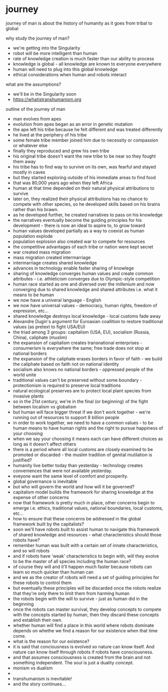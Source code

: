 # journey
journey of man is about the history of humanity as it goes from tribal to global

why study the journey of man?
- we're getting into the Singularity
- robot will be more intelligent than human
- rate of knowledge creation is much faster than our ability to process
- knowledge is global - all knowledge are known to everyone everywhere
- human will need to plug into this global knowledge
- ethical considerations when human and robots interact

what are the assumptions?
- we'll be in the Singularity soon
- https://whatistranshumanism.org

outline of the journey of man
- man evolves from apes
- evolution from apes began as an error in genetic mutation
- the ape left his tribe because he felt different and was treated differently
- he lived at the periphery of his tribe
- some female tribe member joined him due to necessity or compassion or whatever else
- finally they reproduced and grew his own tribe
- his original tribe doesn't want the new tribe to be near so they fought them away
- his tribe has to find way to survive on its own, was fearful and stayed mostly in caves
- but they started exploring outside of his immediate areas to find food
- that was 80,000 years ago when they left Africa
- human at that time depended on their natural physical attributions to survive
- later on, they realized their physical attributions has no chance to compete with other species, so he developed skills based on his brains rather than his brawn.
- as he developed further, he created narratives to pass on his knowledge
- the narratives eventually become the guiding principles for his development - there is now an ideal to aspire to, to grow toward
- human values developed partially as a way to coexist as human population explode
- population explosion also created war to compete for resources
- the competitive advantages of each tribe or nation were kept secret
- war created mass migration
- mass migration created intermarriage
- intermarriage creates shared knowledge
- advances in technology enable faster sharing of knowlege
- sharing of knowledge converges human values and create common attributes - i.e. athleticism converges due to Olympic-style competition
- human race started as one and diversed over the millenium and now converging due to shared knowledge and shared attributes i.e. what it means to be human
- we now have a univeral language - English
- we now have universal values - democracy, human rights, freedom of expression, etc...
- shared knowledge destroys local knowledge - local customs fade away
- Alexandre Dugin's argument for Euroasian coallition to restore traditional values (as pretext to fight USA/EU)
- the triad among 3 groups:  capitalism (USA, EU), socialism (Russia, China), caliphate (muslim)
- the expansion of capitalism creates transnational enterprises - consumerism is everywhere the same; free trade does not stop at national borders
- the expansion of the caliphate erases borders in favor of faith - we build the caliphate based on faith not on national identity
- socialism also knows no national borders - oppressed people of the world unite
- traditional values can't be preserved without some boundary - protectionism is required to preserve local traditions
- natural ecological preserves are to protect local plant species from invasive plants
- so in the 21st century, we're in the final (or beginning) of the fight between localism vs globalism
- but human will face bigger threat if we don't work together - we're running out of resources to support 8 billion people
- in order to work together, we need to have a common values - to be human means to have human rights and the right to pursue happiness of your choosing
- when we say your choosing it means each can have different choices as long as it doesn't affect others
- there is a period where all local customs are closely examined to be promoted or discarded - the muslim tradition of genital mutilation is justified?
- humanity live better today than yesterday - technology creates conveniences that were not available yesterday.
- eveyone want the same level of comfort and prosperity.
- global governance is inevitable
- but who will govern the world and how will it be governed?
- capitalism model builds the framework for sharing knowledge at the expense of other concerns
- now that framework is pretty much in place, other concerns begin to emerge i.e. ethics, traditional values, national boundaries, local customs, etc...
- how to ensure that these concerns be addressed in the global framework built by the capitalists?
- soon we'll have robots built to assist human to navigate this framework of shared knowledge and resources - what characteristics should those robots have?
- remember human was built with a certain set of innate characteristics, and so will robots
- and if robots have 'weak' characteristics to begin with, will they evolve to be the master of all species including the human race?
- of course they will and it'll happen much faster because robots can learn so much quicker than human can
- and we as the creator of robots will need a set of guiding principles for these robots to control them
- but eventually these principles will be discarded once the robots realize that they're only there to limit them from harming human
- the robots begin with the will to survive - just as human did in the beginning
- once the robots can master survival, they develop concepts to compete with the concepts started by human, then they discard these concepts and establish their own.
- whether human will find a place in this world where robots dominate depends on whethe we find a reason for our existence when that time come.
- what is the reason for our existence?
- it is said that conciousness is evolved so nature can know itself.  And nature can know itself through robots if robots have consciousness.
- and that assumes consciousness is created from the brain and not something independent.  The soul is just a duality concept.
- monism vs dualism
- 
- transhumanism is inevitable!
- and the story continues...



